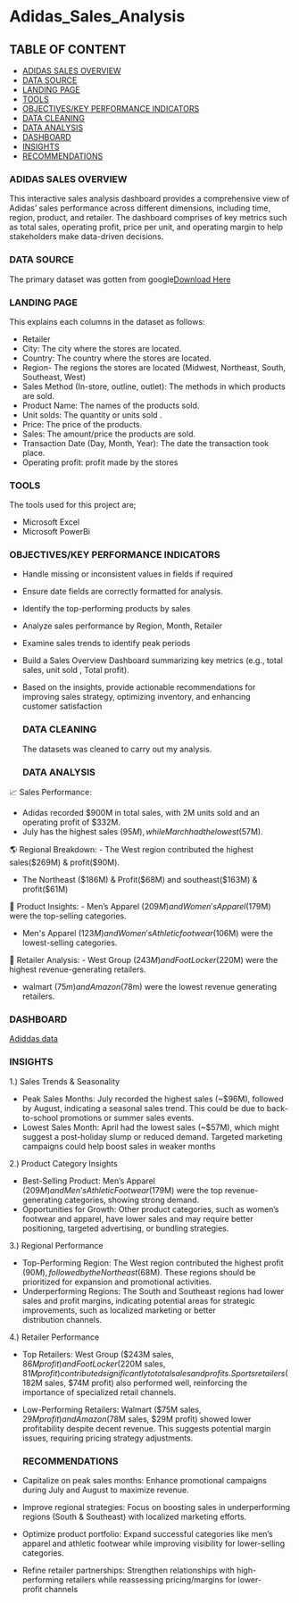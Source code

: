 # Adidas_Sales_Analysis

## TABLE OF CONTENT
- [ADIDAS SALES OVERVIEW](#adidas-sales-overview)
- [DATA SOURCE](#data-source)
- [LANDING PAGE](#landing-page)
- [TOOLS](#tools)
- [OBJECTIVES/KEY PERFORMANCE INDICATORS](#objectives/key-performance-indicators)
- [DATA CLEANING](#data-cleaning)
- [DATA ANALYSIS](#data-analysis)
- [DASHBOARD](#dashboard)
- [INSIGHTS](#insights)
- [RECOMMENDATIONS](#recommendations)

### ADIDAS SALES OVERVIEW
This interactive sales analysis dashboard provides a comprehensive view of Adidas’ sales performance across different dimensions, including time, region, product, and retailer. The dashboard comprises of key metrics such as total sales, operating profit, price per unit, and operating margin to help stakeholders make data-driven decisions.

### DATA SOURCE
The primary dataset was gotten from google[Download Here](https://drive.google.com/drive/folders/1xF_oXU9JWYKetobyWk-nv84v9ep5yGJQ?usp=sharing)

### LANDING PAGE
This explains each columns in the dataset as follows:

- Retailer 
- City: The city where the stores are located.
- Country: The country where the stores are located.
- Region-  The regions the stores are located (Midwest, Northeast, South, Southeast, West)
- Sales Method (In-store, outline, outlet): The methods in  which products are sold.
- Product Name: The names of the products sold.
- Unit solds: The quantity or units sold .
- Price: The price of the products.
- Sales: The amount/price the products are sold.
- Transaction Date (Day, Month, Year): The date the transaction took place.
- Operating profit: profit made by the stores

### TOOLS
  The tools used for this project are;
  - Microsoft Excel
  - Microsoft PowerBi
 
 ### OBJECTIVES/KEY PERFORMANCE INDICATORS
    
- Handle missing or inconsistent values in fields if required
- Ensure date fields are correctly formatted for analysis.
- Identify the top-performing products  by sales 
- Analyze sales performance by Region, Month, Retailer
- Examine sales trends to identify peak periods
- Build a Sales Overview Dashboard summarizing key metrics (e.g., total sales, unit sold , Total profit).
- Based on the insights, provide actionable recommendations for improving sales strategy, optimizing inventory, and enhancing customer satisfaction

  ### DATA CLEANING
  The datasets was cleaned to carry out my analysis.

  ### DATA ANALYSIS
📈 Sales Performance:
  -	Adidas recorded $900M in total sales, with 2M units sold and an operating profit of $332M.
  -	July has the highest sales ($95M), while March had the lowest ($57M).

🌎 Regional Breakdown:
	-	The West region contributed the highest sales($269M) & profit($90M).
  - The Northeast ($186M) & Profit($68M) and southeast($163M) & profit($61M)

👟 Product Insights:
	-	Men’s Apparel ($209M) and Women's Apparel ($179M) were the top-selling categories.
  - Men's Apparel ($123M) and Women's Athletic footwear($106M) were the lowest-selling categories.

🛒 Retailer Analysis:
	-	West Group ($243M) and Foot Locker ($220M) were the highest revenue-generating retailers. 
  - walmart ($75m) and Amazon ($78m) were the lowest revenue generating retailers.

### DASHBOARD
[Adiddas data](<img width="592" alt="Adiddas data" src="https://github.com/user-attachments/assets/c4618c1d-a4a7-458f-bbff-b015469ccb1a" />)



### INSIGHTS

1.) Sales Trends & Seasonality
- Peak Sales Months: July recorded the highest sales (~$96M), followed by August, indicating a seasonal sales trend. This could be due to back-to-school promotions or summer sales events.
-	Lowest Sales Month: April had the lowest sales (~$57M), which might suggest a post-holiday slump or reduced demand. Targeted marketing campaigns could help boost sales in weaker months

2.) Product Category Insights
- Best-Selling Product: Men’s Apparel ($209M) and Men’s Athletic Footwear ($179M) were the top revenue-generating categories, showing strong demand.
- Opportunities for Growth: Other product categories, such as women’s footwear and apparel, have lower sales and may require better positioning, targeted advertising, or bundling strategies.

3.) Regional Performance
- Top-Performing Region: The West region contributed the highest profit ($90M), followed by the Northeast ($68M). These regions should be prioritized for expansion and promotional activities.
- Underperforming Regions: The South and Southeast regions had lower sales and profit margins, indicating potential areas for strategic improvements, such as localized marketing or better distribution channels.

4.)  Retailer Performance
- Top Retailers:
		West Group ($243M sales, $86M profit) and Foot Locker ($220M sales, $81M profit) contributed significantly to total sales and profits.
		Sports retailers ($182M sales, $74M profit) also performed well, reinforcing the importance of specialized retail channels.
- Low-Performing Retailers:
		Walmart ($75M sales, $29M profit) and Amazon ($78M sales, $29M profit) showed lower profitability despite decent revenue. 
    This suggests potential margin issues, requiring pricing strategy adjustments.
  
  ### RECOMMENDATIONS
  
- Capitalize on peak sales months: Enhance promotional campaigns during July and August to maximize revenue.
- Improve regional strategies: Focus on boosting sales in underperforming regions (South & Southeast) with localized marketing efforts.
- Optimize product portfolio: Expand successful categories like men’s apparel and athletic footwear while improving visibility for lower-selling categories.
- Refine retailer partnerships: Strengthen relationships with high-performing retailers while reassessing pricing/margins for lower-profit channels

